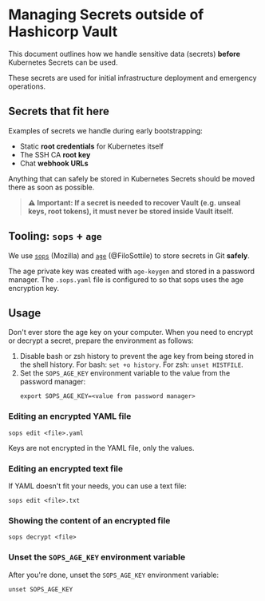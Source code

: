 # Managing Secrets outside of Hashicorp Vault

This document outlines how we handle sensitive data (secrets) **before**
Kubernetes Secrets can be used.

These secrets are used for initial infrastructure deployment and emergency operations. 

## Secrets that fit here

Examples of secrets we handle during early bootstrapping:

- Static **root credentials** for Kubernetes itself
- The SSH CA **root key**
- Chat **webhook URLs**

Anything that can safely be stored in Kubernetes Secrets should be moved there
as soon as possible.

> **⚠️ Important: If a secret is needed to recover Vault (e.g. unseal keys, root tokens), it must never be stored inside Vault itself.**

## Tooling: `sops` + `age`

We use [`sops`](https://github.com/getsops/sops) (Mozilla) and
[`age`](https://github.com/FiloSottile/age) (@FiloSottile) to store secrets in
Git **safely**.

The age private key was created with `age-keygen` and stored in a password
manager. The `.sops.yaml` file is configured to so that sops uses the age
encryption key.

## Usage

Don't ever store the age key on your computer. When you need to encrypt or
decrypt a secret, prepare the environment as follows:

1. Disable bash or zsh history to prevent the age key from being stored in the
   shell history. For bash: `set +o history`. For zsh: `unset HISTFILE`.
2. Set the `SOPS_AGE_KEY` environment variable to the value from the password
   manager:
    ```
    export SOPS_AGE_KEY=<value from password manager>
    ```

### Editing an encrypted YAML file

```
sops edit <file>.yaml
```

Keys are not encrypted in the YAML file, only the values.

### Editing an encrypted text file

If YAML doesn't fit your needs, you can use a text file:

```
sops edit <file>.txt
```

### Showing the content of an encrypted file

```
sops decrypt <file>
```

### Unset the `SOPS_AGE_KEY` environment variable

After you're done, unset the `SOPS_AGE_KEY` environment variable:

```
unset SOPS_AGE_KEY
```
